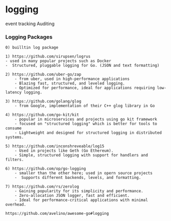 # logging 

event tracking 
Auditing


### Logging Packages


    0) builltin log package

    1) https://github.com/sirupsen/logrus 
    - used in many popular projects such as Docker
    -  Structured, pluggable logging for Go. (JSON and text formatting)

    2) https://github.com/uber-go/zap
        - from uber, used in high-performance applications
        - Blazing fast, structured, and leveled logging.
        - Optimized for performance, ideal for applications requiring low-latency logging.

    3) https://github.com/golang/glog 
        - from Google, implementation of their C++ glog library in Go

    4) https://github.com/go-kit/kit
        - popular in microservices and projects using go kit framework
        - focused on "structured logging" which is better for tools to consume
        - Lightweight and designed for structured logging in distributed systems.

    5) https://github.com/inconshreveable/log15
        - Used in projects like Geth (Go Ethereum).
        - Simple, structured logging with support for handlers and filters.

    6) https://github.com/op/go-logging 
        - smaller than the other here; used in opern source projects
        -  Supports different backends, levels, and formatting.

    7) https://github.com/rs/zerolog
        - Gaining popularity for its simplicity and performance.
        - Zero-allocation JSON logger, fast and efficient.
        - Ideal for performance-critical applications with minimal overhead.
        
    https://github.com/avelino/awesome-go#logging